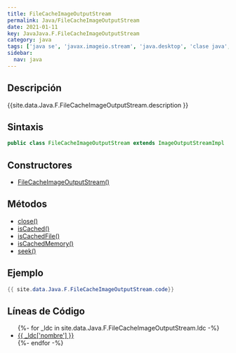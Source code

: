 ```yaml
---
title: FileCacheImageOutputStream
permalink: Java/FileCacheImageOutputStream
date: 2021-01-11
key: JavaJava.F.FileCacheImageOutputStream
category: java
tags: ['java se', 'javax.imageio.stream', 'java.desktop', 'clase java', 'Java 1.0']
sidebar: 
  nav: java
---
```


## Descripción
{{site.data.Java.F.FileCacheImageOutputStream.description }}

## Sintaxis
~~~java
public class FileCacheImageOutputStream extends ImageOutputStreamImpl
~~~

## Constructores
* [FileCacheImageOutputStream()](/Java/FileCacheImageOutputStream/FileCacheImageOutputStream/)

## Métodos
* [close()](/Java/FileCacheImageOutputStream/close)
* [isCached()](/Java/FileCacheImageOutputStream/isCached)
* [isCachedFile()](/Java/FileCacheImageOutputStream/isCachedFile)
* [isCachedMemory()](/Java/FileCacheImageOutputStream/isCachedMemory)
* [seek()](/Java/FileCacheImageOutputStream/seek)

## Ejemplo
~~~java
{{ site.data.Java.F.FileCacheImageOutputStream.code}}
~~~

## Líneas de Código
<ul>
{%- for _ldc in site.data.Java.F.FileCacheImageOutputStream.ldc -%}
   <li>
       <a href="{{_ldc['url'] }}">{{ _ldc['nombre'] }}</a>
   </li>
{%- endfor -%}
</ul>
